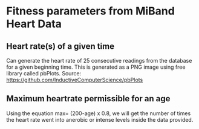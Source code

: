 # Fitness parameters from MiBand Heart Data
## Heart rate(s) of a given time
Can generate the heart rate of 25 consecutive readings from the database for a given beginning time. This is generated as a PNG image using free library called pbPlots.
Source: https://github.com/InductiveComputerScience/pbPlots

## Maximum heartrate permissible for an age
Using the equation max= (200-age) x 0.8, we will get the number of times the heart rate went into anerobic or intense levels inside the data provided.


